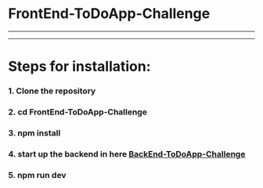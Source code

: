 # FrontEnd-ToDoApp-Challenge
---------------------------------------------------------
---------------------------------------------------------

# Steps for installation:

### 1. Clone the repository
### 2. cd FrontEnd-ToDoApp-Challenge
### 3. npm install
### 4. start up the backend in here [BackEnd-ToDoApp-Challenge](https://github.com/SantiagoGM19/BackEnd-ToDoApp-Challenge)
### 5. npm run dev
